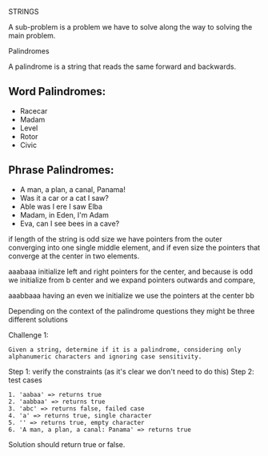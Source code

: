 STRINGS

A sub-problem is a problem we have to solve along the way to solving the main problem.

Palindromes

A palindrome is a string that reads the same forward and backwards.

## Word Palindromes:

* Racecar
* Madam
* Level
* Rotor
* Civic

## Phrase Palindromes:

* A man, a plan, a canal, Panama!
* Was it a car or a cat I saw?
* Able was I ere I saw Elba
* Madam, in Eden, I'm Adam
* Eva, can I see bees in a cave?


if length of the string is odd size we have pointers from the outer converging into one single middle element, 
and if even size the pointers that converge at the center in two elements.


aaabaaa
initialize left and right pointers for the center, and because is odd we initialize from b center
and we expand pointers outwards and compare, 

aaabbaaa
having an even we initialize we use the pointers at the center bb

Depending on the context of the palindrome questions they might be three different solutions


Challenge 1: 

`Given a string, determine if it is a palindrome, considering only alphanumeric characters and ignoring case sensitivity.
`

Step 1: verify the constraints (as it's clear we don't need to do this)
Step 2: test cases

    1. 'aabaa' => returns true
    2. 'aabbaa' => returns true
    3. 'abc' => returns false, failed case
    4. 'a' => returns true, single character
    5. '' => returns true, empty character
    6. 'A man, a plan, a canal: Panama' => returns true

Solution should return true or false.


